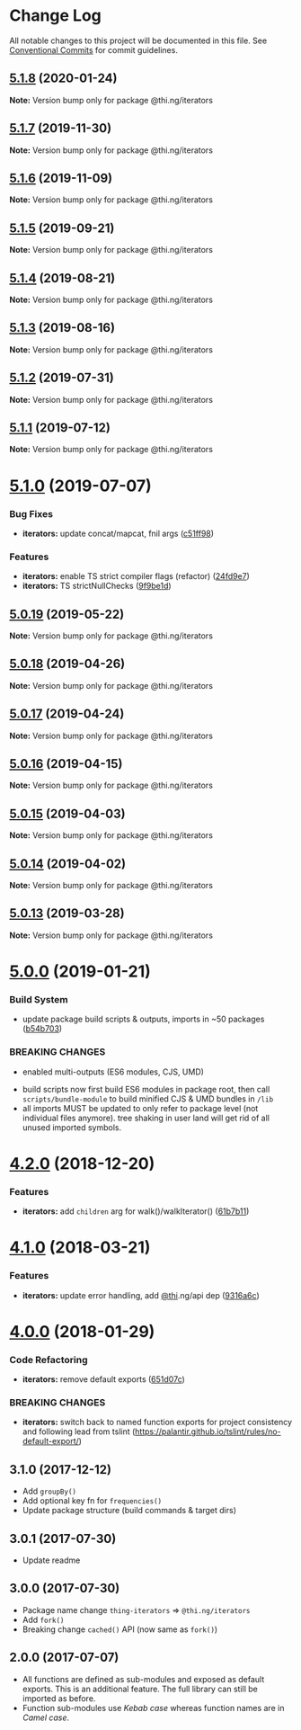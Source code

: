 # Change Log

All notable changes to this project will be documented in this file.
See [Conventional Commits](https://conventionalcommits.org) for commit guidelines.

## [5.1.8](https://github.com/thi-ng/umbrella/compare/@thi.ng/iterators@5.1.7...@thi.ng/iterators@5.1.8) (2020-01-24)

**Note:** Version bump only for package @thi.ng/iterators





## [5.1.7](https://github.com/thi-ng/umbrella/compare/@thi.ng/iterators@5.1.6...@thi.ng/iterators@5.1.7) (2019-11-30)

**Note:** Version bump only for package @thi.ng/iterators





## [5.1.6](https://github.com/thi-ng/umbrella/compare/@thi.ng/iterators@5.1.5...@thi.ng/iterators@5.1.6) (2019-11-09)

**Note:** Version bump only for package @thi.ng/iterators





## [5.1.5](https://github.com/thi-ng/umbrella/compare/@thi.ng/iterators@5.1.4...@thi.ng/iterators@5.1.5) (2019-09-21)

**Note:** Version bump only for package @thi.ng/iterators





## [5.1.4](https://github.com/thi-ng/umbrella/compare/@thi.ng/iterators@5.1.3...@thi.ng/iterators@5.1.4) (2019-08-21)

**Note:** Version bump only for package @thi.ng/iterators





## [5.1.3](https://github.com/thi-ng/umbrella/compare/@thi.ng/iterators@5.1.2...@thi.ng/iterators@5.1.3) (2019-08-16)

**Note:** Version bump only for package @thi.ng/iterators





## [5.1.2](https://github.com/thi-ng/umbrella/compare/@thi.ng/iterators@5.1.1...@thi.ng/iterators@5.1.2) (2019-07-31)

**Note:** Version bump only for package @thi.ng/iterators





## [5.1.1](https://github.com/thi-ng/umbrella/compare/@thi.ng/iterators@5.1.0...@thi.ng/iterators@5.1.1) (2019-07-12)

**Note:** Version bump only for package @thi.ng/iterators





# [5.1.0](https://github.com/thi-ng/umbrella/compare/@thi.ng/iterators@5.0.19...@thi.ng/iterators@5.1.0) (2019-07-07)


### Bug Fixes

* **iterators:** update concat/mapcat, fnil args ([c51ff98](https://github.com/thi-ng/umbrella/commit/c51ff98))


### Features

* **iterators:** enable TS strict compiler flags (refactor) ([24fd9e7](https://github.com/thi-ng/umbrella/commit/24fd9e7))
* **iterators:** TS strictNullChecks ([9f9be1d](https://github.com/thi-ng/umbrella/commit/9f9be1d))





## [5.0.19](https://github.com/thi-ng/umbrella/compare/@thi.ng/iterators@5.0.18...@thi.ng/iterators@5.0.19) (2019-05-22)

**Note:** Version bump only for package @thi.ng/iterators





## [5.0.18](https://github.com/thi-ng/umbrella/compare/@thi.ng/iterators@5.0.17...@thi.ng/iterators@5.0.18) (2019-04-26)

**Note:** Version bump only for package @thi.ng/iterators





## [5.0.17](https://github.com/thi-ng/umbrella/compare/@thi.ng/iterators@5.0.16...@thi.ng/iterators@5.0.17) (2019-04-24)

**Note:** Version bump only for package @thi.ng/iterators





## [5.0.16](https://github.com/thi-ng/umbrella/compare/@thi.ng/iterators@5.0.15...@thi.ng/iterators@5.0.16) (2019-04-15)

**Note:** Version bump only for package @thi.ng/iterators





## [5.0.15](https://github.com/thi-ng/umbrella/compare/@thi.ng/iterators@5.0.14...@thi.ng/iterators@5.0.15) (2019-04-03)

**Note:** Version bump only for package @thi.ng/iterators





## [5.0.14](https://github.com/thi-ng/umbrella/compare/@thi.ng/iterators@5.0.13...@thi.ng/iterators@5.0.14) (2019-04-02)

**Note:** Version bump only for package @thi.ng/iterators





## [5.0.13](https://github.com/thi-ng/umbrella/compare/@thi.ng/iterators@5.0.12...@thi.ng/iterators@5.0.13) (2019-03-28)

**Note:** Version bump only for package @thi.ng/iterators







# [5.0.0](https://github.com/thi-ng/umbrella/compare/@thi.ng/iterators@4.2.4...@thi.ng/iterators@5.0.0) (2019-01-21)


### Build System

* update package build scripts & outputs, imports in ~50 packages ([b54b703](https://github.com/thi-ng/umbrella/commit/b54b703))


### BREAKING CHANGES

* enabled multi-outputs (ES6 modules, CJS, UMD)

- build scripts now first build ES6 modules in package root, then call
  `scripts/bundle-module` to build minified CJS & UMD bundles in `/lib`
- all imports MUST be updated to only refer to package level
  (not individual files anymore). tree shaking in user land will get rid of
  all unused imported symbols.


# [4.2.0](https://github.com/thi-ng/umbrella/compare/@thi.ng/iterators@4.1.40...@thi.ng/iterators@4.2.0) (2018-12-20)


### Features

* **iterators:** add `children` arg for walk()/walkIterator() ([61b7b11](https://github.com/thi-ng/umbrella/commit/61b7b11))


<a name="4.1.0"></a>
# [4.1.0](https://github.com/thi-ng/umbrella/compare/@thi.ng/iterators@4.0.7...@thi.ng/iterators@4.1.0) (2018-03-21)


### Features

* **iterators:** update error handling, add [@thi](https://github.com/thi).ng/api dep ([9316a6c](https://github.com/thi-ng/umbrella/commit/9316a6c))


<a name="4.0.0"></a>
# [4.0.0](https://github.com/thi-ng/umbrella/compare/@thi.ng/iterators@3.2.4...@thi.ng/iterators@4.0.0) (2018-01-29)


### Code Refactoring

* **iterators:** remove default exports ([651d07c](https://github.com/thi-ng/umbrella/commit/651d07c))


### BREAKING CHANGES

* **iterators:** switch back to named function exports for project consistency
and following lead from tslint (https://palantir.github.io/tslint/rules/no-default-export/)


## 3.1.0 (2017-12-12)

- Add `groupBy()`
- Add optional key fn for `frequencies()`
- Update package structure (build commands & target dirs)

## 3.0.1 (2017-07-30)

- Update readme

## 3.0.0 (2017-07-30)

- Package name change `thing-iterators` => `@thi.ng/iterators`
- Add `fork()`
- Breaking change `cached()` API (now same as `fork()`)

## 2.0.0 (2017-07-07)

- All functions are defined as sub-modules and exposed as default exports. This is an additional feature. The full library can still be imported as before.
- Function sub-modules use *Kebab case* whereas function names are in *Camel case*.
